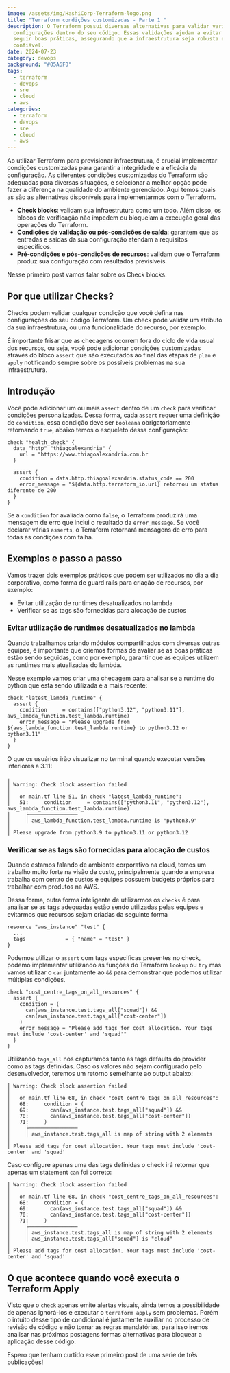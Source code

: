 ```yaml
---
image: /assets/img/HashiCorp-Terraform-logo.png
title: "Terraform condições customizadas - Parte 1 "
description: O Terraform possui diversas alternativas para validar variáveis e
  configurações dentro do seu código. Essas validações ajudam a evitar erros e
  seguir boas práticas, assegurando que a infraestrutura seja robusta e
  confiável.
date: 2024-07-23
category: devops
background: "#05A6F0"
tags:
  - terraform
  - devops
  - sre
  - cloud
  - aws
categories:
  - terraform
  - devops
  - sre
  - cloud
  - aws
---
```

Ao utilizar Terraform para provisionar infraestrutura, é crucial implementar condições customizadas para garantir a integridade e a eficácia da configuração. As diferentes condições customizadas do Terraform são adequadas para diversas situações, e selecionar a melhor opção pode fazer a diferença na qualidade do ambiente gerenciado. Aqui temos quais as são as alternativas disponíveis para implementarmos com o Terraform.

* **Check blocks**: validam sua infraestrutura como um todo. Além disso, os blocos de verificação não impedem ou bloqueiam a execução geral das operações do Terraform.
* **Condições de validação ou pós-condições de saída**: garantem que as entradas e saídas da sua configuração atendam a requisitos específicos.
* **Pré-condições e pós-condições de recursos**: validam que o Terraform produz sua configuração com resultados previsíveis.

N﻿esse primeiro post vamos falar sobre os Check blocks.

## Por que utilizar Checks?

Checks podem validar qualquer condição que você defina nas configurações do seu código Terraform. Um check pode validar um atributo da sua infraestrutura, ou uma funcionalidade do recurso, por exemplo. 

É ﻿importante frisar que as checagens ocorrem fora do ciclo de vida usual dos recursos, ou seja, você pode adicionar condições customizadas através do bloco `assert` que são executados ao final das etapas de `plan` e `apply` notificando sempre sobre os possíveis problemas na sua infraestrutura.

## Introdução

Você pode adicionar um ou mais `assert` dentro de um `check` para verificar condições personalizadas. Dessa forma, cada `assert` requer uma definição de `condition`, essa condição deve ser `booleana` obrigatoriamente retornando `true`, abaixo temos o esqueleto dessa configuração:

```hcl
check "health_check" {
  data "http" "thiagoalexandria" {
    url = "https://www.thiagoalexandria.com.br
  }

  assert {
    condition = data.http.thiagoalexandria.status_code == 200
    error_message = "${data.http.terraform_io.url} retornou um status diferente de 200
  }
}
```

Se a `condition` for avaliada como `false`, o Terraform produzirá uma mensagem de erro que inclui o resultado da `error_message`. Se você declarar várias `asserts`, o Terraform retornará mensagens de erro para todas as condições com falha.

## Exemplos e passo a passo

V﻿amos trazer dois exemplos práticos que podem ser utilizados no dia a dia corporativo, como forma de guard rails para criação de recursos, por exemplo: 

* Evitar utilização de runtimes desatualizados no lambda
* Verificar se as tags são fornecidas para alocação de custos

### Evitar utilização de runtimes desatualizados no lambda

Quando trabalhamos criando módulos compartilhados com diversas outras equipes, é importante que criemos formas de avaliar se as boas práticas estão sendo seguidas, como por exemplo, garantir que as equipes utilizem as runtimes mais atualizadas do lambda.

N﻿esse exemplo vamos criar uma checagem para analisar se a runtime do python que esta sendo utilizada é a mais recente:

```hcl
check "latest_lambda_runtime" {
  assert {
    condition     = contains(["python3.12", "python3.11"], aws_lambda_function.test_lambda.runtime)
    error_message = "Please upgrade from ${aws_lambda_function.test_lambda.runtime} to python3.12 or python3.11"
  }
}
```

O que os usuários irão visualizar no terminal quando executar versões inferiores a 3.11:

```hcl
╷
│ Warning: Check block assertion failed
│
│   on main.tf line 51, in check "latest_lambda_runtime":
│   51:     condition     = contains(["python3.11", "python3.12"], aws_lambda_function.test_lambda.runtime)
│     ├────────────────
│     │ aws_lambda_function.test_lambda.runtime is "python3.9"
│
│ Please upgrade from python3.9 to python3.11 or python3.12
```

### Verificar se as tags são fornecidas para alocação de custos

Quando estamos falando de ambiente corporativo na cloud, temos um trabalho muito forte na visão de custo, principalmente quando a empresa trabalha com centro de custos e equipes possuem budgets próprios para trabalhar com produtos na AWS.

D﻿essa forma, outra forma inteligente de utilizarmos os `checks` é para analisar se as tags adequadas estão sendo utilizadas pelas equipes e evitarmos que recursos sejam criadas da seguinte forma

```hcl
resource "aws_instance" "test" {
  ...
  tags             = { "name" = "test" }
}
```

Podemos utilizar o `assert` com tags especificas presentes no check, podemo implementar utilizando as funções do Terraform `lookup` ou `try` mas vamos utilizar o `can` juntamente ao `&&` para demonstrar que podemos utilizar múltiplas condições.

```hcl
check "cost_centre_tags_on_all_resources" {
  assert {
    condition = (
      can(aws_instance.test.tags_all["squad"]) &&
      can(aws_instance.test.tags_all["cost-center"])
    )
    error_message = "Please add tags for cost allocation. Your tags must include 'cost-center' and 'squad'"
  }
}
```

Utilizando `tags_all` nos capturamos tanto as tags defaults do provider como as tags definidas. Caso os valores não sejam configurado pelo desenvolvedor, teremos um retorno semelhante ao output abaixo:

```hcl
│ Warning: Check block assertion failed
│
│   on main.tf line 68, in check "cost_centre_tags_on_all_resources":
│   68:     condition = (
│   69:       can(aws_instance.test.tags_all["squad"]) &&
│   70:       can(aws_instance.test.tags_all["cost-center"])
│   71:     )
│     ├────────────────
│     │ aws_instance.test.tags_all is map of string with 2 elements
│
│ Please add tags for cost allocation. Your tags must include 'cost-center' and 'squad'
```

C﻿aso configure apenas uma das tags definidas o check irá retornar que apenas um statement `can` foi correto:

```hcl
│ Warning: Check block assertion failed
│
│   on main.tf line 68, in check "cost_centre_tags_on_all_resources":
│   68:     condition = (
│   69:       can(aws_instance.test.tags_all["squad"]) &&
│   70:       can(aws_instance.test.tags_all["cost-center"])
│   71:     )
│     ├────────────────
│     │ aws_instance.test.tags_all is map of string with 2 elements
│     │ aws_instance.test.tags_all["squad"] is "cloud"
│
│ Please add tags for cost allocation. Your tags must include 'cost-center' and 'squad'
```

## O que acontece quando você executa o Terraform Apply

Visto que o `check` apenas emite alertas visuais, ainda temos a possibilidade de apenas ignorá-los e executar o `terraform apply` sem problemas. Porém o intuito desse tipo de condicional é justamente auxiliar no processo de revisão de código e não tornar as regras mandatórias, para isso iremos analisar nas próximas postagens formas alternativas para bloquear a aplicação desse código.

Espero que tenham curtido esse primeiro post de uma serie de três publicações!